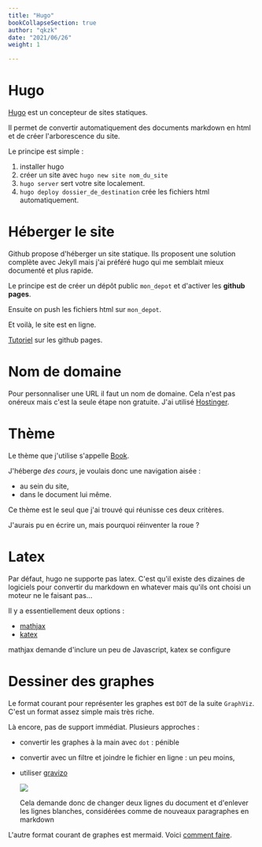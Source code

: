 ```yaml
---
title: "Hugo"
bookCollapseSection: true
author: "qkzk"
date: "2021/06/26"
weight: 1

---
```


# Hugo

[Hugo](https://gohugo.io/) est un concepteur de sites statiques.

Il permet de convertir automatiquement des documents markdown en html
et de créer l'arborescence du site.

Le principe est simple :

1. installer hugo
2. créer un site avec `hugo new site nom_du_site`
3. `hugo server` sert votre site localement.
4. `hugo deploy dossier_de_destination` crée les fichiers html automatiquement.

# Héberger le site

Github propose d'héberger un site statique. Ils proposent une solution
complète avec Jekyll mais j'ai préféré hugo qui me semblait mieux documenté
et plus rapide.

Le principe est de créer un dépôt public `mon_depot` et d'activer les **github pages**.

Ensuite on push les fichiers html sur `mon_depot`.

Et voilà, le site est en ligne.

[Tutoriel](https://developer.mozilla.org/fr/docs/Learn/Common_questions/Using_Github_pages) sur les github pages.

# Nom de domaine

Pour personnaliser une URL il faut un nom de domaine. Cela n'est pas onéreux
mais c'est la seule étape non gratuite. J'ai utilisé [Hostinger](https://www.hostinger.com/).

# Thème

Le thème que j'utilise s'appelle [Book](https://themes.gohugo.io/hugo-book/).

J'héberge _des cours_, je voulais donc une navigation aisée :

* au sein du site,
* dans le document lui même.

Ce thème est le seul que j'ai trouvé qui réunisse ces deux critères.

J'aurais pu en écrire un, mais pourquoi réinventer la roue ?

# Latex

Par défaut, hugo ne supporte pas latex. C'est qu'il existe des dizaines
de logiciels pour convertir du markdown en whatever mais qu'ils ont choisi
un moteur ne le faisant pas...

Il y a essentiellement deux options :

* [mathjax](https://geoffruddock.com/math-typesetting-in-hugo/)
* [katex](https://eankeen.github.io/blog/posts/render-latex-with-katex-in-hugo-blog/)

mathjax demande d'inclure un peu de Javascript, katex se configure 

# Dessiner des graphes

Le format courant pour représenter les graphes est `DOT` de la suite `GraphViz`.
C'est un format assez simple mais très riche.

Là encore, pas de support immédiat. Plusieurs approches :

* convertir les graphes à la main avec  `dot` : pénible
* convertir avec un filtre et joindre le fichier en ligne : un peu moins,
* utiliser [gravizo](https://www.gravizo.com/)

    <img src='https://g.gravizo.com/svg?
     digraph G {
       main -> parse -> execute;
       main -> init;
       main -> cleanup;
       execute -> make_string;
       execute -> printf
       init -> make_string;
       main -> printf;
       execute -> compare;
     }
    '/>

    Cela demande donc de changer deux lignes du document et d'enlever les lignes
    blanches, considérées comme de nouveaux paragraphes en markdown

L'autre format courant de graphes est mermaid. Voici [comment faire](https://codewithhugo.com/mermaid-js-hugo-shortcode/). 
